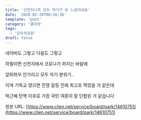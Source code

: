 ```yaml
---
title: '신천지니까 모두 까기가 된 느낌이네요'
date: '2020-02-20T08:56:36'
template: 'post'
category: '클리앙'
tags: 
  - '모두의공원'
draft: false
---
```


네이버도 그렇고 다음도 그렇고

하필이면 신천지에서 코로나가 퍼지는 바람에

앞뒤좌우 안가리고 모두 까기 분위기..

이게 기독교 였으면 진영 갈등 진짜 최고조 찍었을 거 같은데

박근혜 탄핵 이후로 가장 국민 여론이 잘 단합된 거 같습니다

원본 URL: [https://www.clien.net/service/board/park/14610751](https://www.clien.net/service/board/park/14610751)